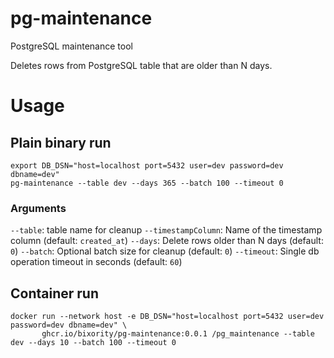 # pg-maintenance

PostgreSQL maintenance tool

Deletes rows from PostgreSQL table that are older than N days.

# Usage

## Plain binary run
```shell
export DB_DSN="host=localhost port=5432 user=dev password=dev dbname=dev"
pg-maintenance --table dev --days 365 --batch 100 --timeout 0
```

### Arguments
`--table`: table name for cleanup
`--timestampColumn`: Name of the timestamp column (default: `created_at`)
`--days`: Delete rows older than N days (default: `0`)
`--batch`: Optional batch size for cleanup (default: `0`)
`--timeout`: Single db operation timeout in seconds (default: `60`)


## Container run
```shell
docker run --network host -e DB_DSN="host=localhost port=5432 user=dev password=dev dbname=dev" \
       ghcr.io/bixority/pg-maintenance:0.0.1 /pg_maintenance --table dev --days 10 --batch 100 --timeout 0
```
